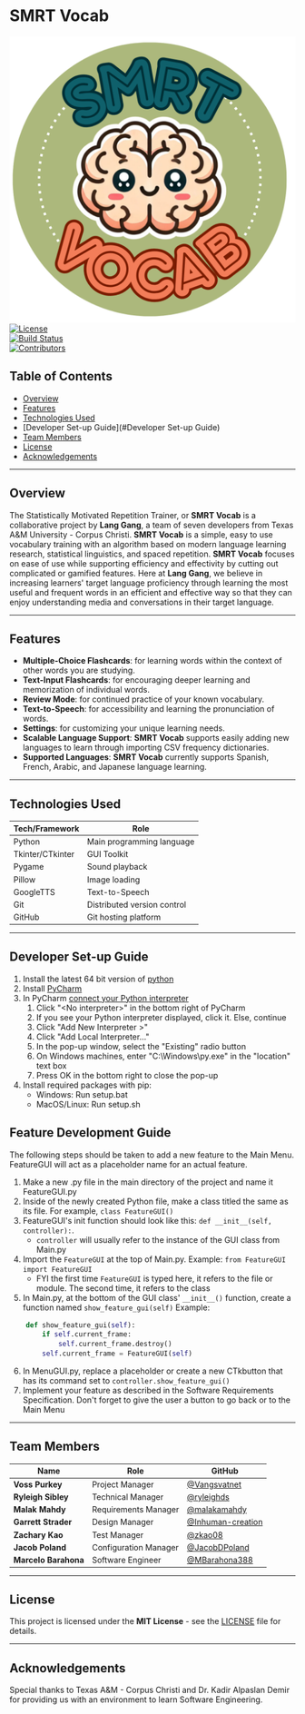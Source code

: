 # SMRT Vocab
![Logo](Assets/SMRT_Vocab_logo.png)
[![License](https://img.shields.io/badge/license-MIT-blue.svg)](LICENSE)  
[![Build Status](https://img.shields.io/badge/build-passing-brightgreen.svg)](https://github.com/Inhuman-creation/SMRT-PROJECT/actions)  
[![Contributors](https://img.shields.io/badge/contributors-7-brightgreen.svg)](#team-members)

## Table of Contents
- [Overview](#overview)
- [Features](#features)
- [Technologies Used](#technologies-used)
- [Developer Set-up Guide](#Developer Set-up Guide)
- [Team Members](#team-members)
- [License](#license)
- [Acknowledgements](#acknowledgements)

---

## Overview

The Statistically Motivated Repetition Trainer, or **SMRT Vocab** is a collaborative project 
by **Lang Gang**, a team of seven developers from Texas A&M University - Corpus Christi. **SMRT Vocab** is a 
simple, easy to use vocabulary training with an algorithm based on modern language learning research, 
statistical linguistics, and spaced repetition. **SMRT Vocab** focuses on ease of use while supporting
efficiency and effectivity by cutting out complicated or gamified features. Here at **Lang Gang**, we believe
in increasing learners' target language proficiency through learning the most useful and frequent words
in an efficient and effective way so that they can enjoy understanding media and conversations 
in their target language.

---

## Features

- **Multiple-Choice Flashcards**: for learning words within the context of other words you are studying.
- **Text-Input Flashcards**: for encouraging deeper learning and memorization of individual words.
- **Review Mode**: for continued practice of your known vocabulary.
- **Text-to-Speech**: for accessibility and learning the pronunciation of words.
- **Settings**: for customizing your unique learning needs.
- **Scalable Language Support**: **SMRT Vocab** supports easily adding new languages to learn through
importing CSV frequency dictionaries.
- **Supported Languages**: **SMRT Vocab** currently supports Spanish, French, Arabic, and Japanese language learning.

---

## Technologies Used

| **Tech/Framework** | **Role**                    |
|--------------------|-----------------------------|
| Python             | Main programming language   |
| Tkinter/CTkinter   | GUI Toolkit                 |
| Pygame             | Sound playback              |  
| Pillow             | Image loading               |
| GoogleTTS          | Text-to-Speech              |
| Git                | Distributed version control |
| GitHub             | Git hosting platform        |

---

## Developer Set-up Guide
1. Install the latest 64 bit version of [python](https://www.python.org/downloads/)
2. Install [PyCharm](https://www.jetbrains.com/pycharm/download/?section=windows)
3. In PyCharm [connect your Python interpreter](https://www.jetbrains.com/help/pycharm/configuring-python-interpreter.html)
   1. Click "\<No interpreter\>" in the bottom right of PyCharm
   2. If you see your Python interpreter displayed, click it. Else, continue
   3. Click "Add New Interpreter >"
   4. Click "Add Local Interpreter..."
   5. In the pop-up window, select the "Existing" radio button
   6. On Windows machines, enter "C:\Windows\py.exe" in the "location" text box
   7. Press OK in the bottom right to close the pop-up
4. Install required packages with pip:
	* Windows: Run setup.bat
	* MacOS/Linux: Run setup.sh

## Feature Development Guide
The following steps should be taken to add a new feature to the Main Menu. FeatureGUI will act as a placeholder name for an actual feature.
1. Make a new .py file in the main directory of the project and name it FeatureGUI.py 
2. Inside of the newly created Python file, make a class titled the same as its file. For example, `class FeatureGUI()`
3. FeatureGUI's init function should look like this: `def __init__(self, controller):`. 
	- `controller` will usually refer to the instance of the GUI class from Main.py
4. Import the `FeatureGUI` at the top of Main.py. Example: `from FeatureGUI import FeatureGUI`
	- FYI the first time `FeatureGUI` is typed here, it refers to the file or module. The second time, it refers to the class
5. In Main.py, at the bottom of the GUI class' `__init__()` function, create a function named `show_feature_gui(self)` Example:
```python
	def show_feature_gui(self):
		if self.current_frame:
			self.current_frame.destroy()
		self.current_frame = FeatureGUI(self)
```
6. In MenuGUI.py, replace a placeholder or create a new CTkbutton that has its command set to `controller.show_feature_gui()`
7. Implement your feature as described in the Software Requirements Specification. Don't forget to give the user a button to go back or to the Main Menu

---

## Team Members

| **Name**             | **Role**              | **GitHub**                                               |
|----------------------|-----------------------|----------------------------------------------------------|
| **Voss Purkey**      | Project Manager       | [@Vangsvatnet](https://github.com/Vangsvatnet)           |
| **Ryleigh Sibley**   | Technical Manager     | [@ryleighds](https://github.com/ryleighds)               |
| **Malak Mahdy**      | Requirements Manager  | [@malakamahdy](https://github.com/malakamahdy)           |
| **Garrett Strader**  | Design Manager        | [@Inhuman-creation](https://github.com/Inhuman-creation) |
| **Zachary Kao**      | Test Manager          | [@zkao08](https://github.com/zkao08)                     |
| **Jacob Poland**     | Configuration Manager | [@JacobDPoland](https://github.com/JacobDPoland)         |
| **Marcelo Barahona** | Software Engineer     | [@MBarahona388](https://github.com/MBarahona388)         |

---

## License

This project is licensed under the **MIT License** - see the [LICENSE](LICENSE) file for details.

---

## Acknowledgements

Special thanks to Texas A&M - Corpus Christi and Dr. Kadir Alpaslan Demir for providing us
with an environment to learn Software Engineering.